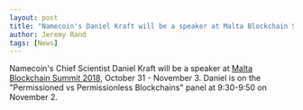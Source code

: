 ```yaml
---
layout: post
title: "Namecoin's Daniel Kraft will be a speaker at Malta Blockchain Summit 2018"
author: Jeremy Rand
tags: [News]
---
```


Namecoin's Chief Scientist Daniel Kraft will be a speaker at [Malta Blockchain Summit 2018](https://maltablockchainsummit.com/), October 31 - November 3.  Daniel is on the "Permissioned vs Permissionless Blockchains" panel at 9:30-9:50 on November 2.
